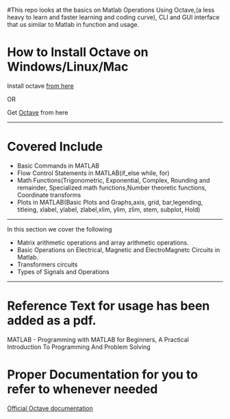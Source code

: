 
#This repo looks at the basics on Matlab Operations Using Octave,(a less heavy to learn and faster learning and coding curve), CLI and GUI interface that us similar to Matlab in function and usage.

# How to Install Octave on Windows/Linux/Mac
Install octave [from here](https://www.gnu.org/software/octave/download)

OR

Get [Octave](http://www.octave.org) from here

-------------------------
# Covered Include
- Basic Commands in MATLAB
- Flow Control Statements in MATLAB(if_else while, for)
- Math Functions(Trigonometric, Exponential, Complex, Rounding and remainder, Specialized math functions,Number theoretic functions, Coordinate transforms
- Plots in MATLAB(Basic Plots and Graphs,axis, grid, bar,legending, titleing, xlabel, ylabel, zlabel,xlim, ylim, zlim, stem, subplot, Hold)
-------------------------
In this section we cover the following 
 * Matrix arithmetic operations and array arithmetic operations.  
 * Basic Operations on Electrical, Magnetic and ElectroMagnetc Circuits in Matlab.
 * Transformers circuits 
 * Types of Signals and Operations 

-------------------------

# Reference Text for usage has been added as a pdf.
MATLAB - Programming with MATLAB for Beginners, A Practical Introduction To Programming And Problem Solving

# Proper Documentation for you to refer to whenever needed
[Official Octave documentation](https://octave.org/octave.pdf)


